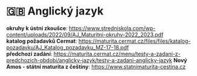 # :uk: Anglický jazyk

**okruhy k ústní zkoušce**: https://www.stredniskola.com/wp-content/uploads/2022/09/AJ_Maturitni-okruhy-2022_2023.pdf   
**katalog požadavků Cermat**: https://maturita.cermat.cz/files/files/katalog-pozadavku/AJ_Katalog_pozadavku_MZ-17-18.pdf   
**předchozí zadání**: https://maturita.cermat.cz/menu/testy-a-zadani-z-predchozich-obdobi/anglicky-jazyk/testy-a-zadani-anglicky-jazyk
**Nový Amos - státní maturita z češtiny**: https://www.statnimaturita-cestina.cz

<!--## Vypracovaná témata
> will be added
-->
